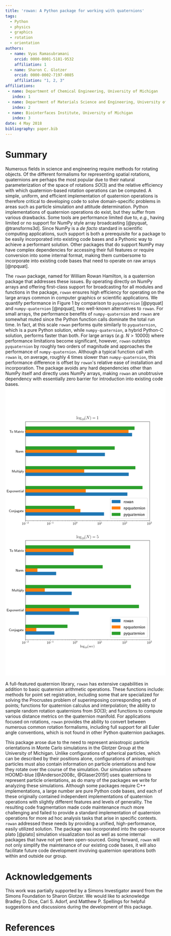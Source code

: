 ```yaml
---
title: 'rowan: A Python package for working with quaternions'
tags:
  - Python
  - physics
  - graphics
  - rotation
  - orientation
authors:
  - name: Vyas Ramasubramani
    orcid: 0000-0001-5181-9532
    affiliation: 1
  - name: Sharon C. Glotzer
    orcid: 0000-0002-7197-0085
    affiliation: "1, 2, 3"
affiliations:
 - name: Department of Chemical Engineering, University of Michigan
   index: 1
 - name: Department of Materials Science and Engineering, University of Michigan
   index: 2
 - name: Biointerfaces Institute, University of Michigan
   index: 3
date: 4 May 2018
bibliography: paper.bib
---
```


# Summary

Numerous fields in science and engineering require methods for rotating objects.
Of the different formalisms for representing spatial rotations, quaternions are
perhaps the most popular due to their natural parameterization of the space of
rotations $SO(3)$ and the relative efficiency with which quaternion-based
rotation operations can be computed. A simple, uniform, and efficient
implementation of quaternion operations is therefore critical to developing code
to solve domain-specific problems in areas such as particle simulation and
attitude determination. Python implementations of quaternion operations do
exist, but they suffer from various drawbacks. Some tools are performance
limited due to, *e.g.*, having limited or no support for NumPy style array
broadcasting [@pyquat, @transforms3d]. Since NumPy is a *de facto* standard in
scientific computing applications, such support is both a prerequisite for a
package to be easily incorporated into existing code bases and a Pythonic way to
achieve a performant solution. Other packages that do support NumPy may have
complex dependencies for accessing their full features or require conversion
into some internal format, making them cumbersome to incorporate into existing
code bases that need to operate on raw arrays [@npquat].

The ``rowan`` package, named for William Rowan Hamilton, is a quaternion package
that addresses these issues. By operating directly on NumPy arrays and offering
first-class support for broadcasting for all modules and functions in the
package, ``rowan`` ensures high efficiency for operating on the large arrays
common in computer graphics or scientific applications. We quantify performance
in Figure 1 by comparison to ``pyquaternion`` [@pyquat] and ``numpy-quaternion``
[@npquat], two well-known alternatives to ``rowan``. For small arrays, the
performance benefits of ``numpy-quaternion`` and ``rowan`` are somewhat muted
since the Python function calls dominate the total run time. In fact, at this
scale  ``rowan`` performs quite similarly to ``pyquaternion``, which is a pure
Python solution, while ``numpy-quaternion``, a hybrid Python-C solution,
performs faster than both. For large arrays (*e.g.* $N > 10000$) where
performance limitations become significant, however, ``rowan`` outstrips
``pyquaternion``  by roughly two orders of magnitude and approaches the
performance of ``numpy-quaternion``. Although a typical function call with
``rowan`` is, on average, roughly 4 times slower than ``numpy-quaternion``, this
performance difference is offset by ``rowan``'s relative ease of installation
and incorporation. The package avoids any hard dependencies other than NumPy
itself and directly uses NumPy arrays, making ``rowan`` an unobtrusive
dependency with essentially zero barrier for introduction into existing code
bases.
![Performance Comparison](Performance.png)

A full-featured quaternion library, ``rowan`` has extensive capabilities in
addition to basic quaternion arithmetic operations. These functions include:
methods for point set registration, including some that are specialized for
solving the Procrustes problem of superimposing corresponding sets of points;
functions for quaternion calculus and interpolation; the ability to sample
random rotation quaternions from $SO(3)$; and functions to compute various
distance metrics on the quaternion manifold. For applications focused on
rotations, ``rowan`` provides the ability to convert between numerous common
rotation formalisms, including full support for all Euler angle conventions,
which is not found in other Python quaternion packages.

This package arose due to the need to represent anisotropic particle
orientations in Monte Carlo simulations in the Glotzer Group at the University
of Michigan. Unlike configurations of spherical particles, which can be
described by their positions alone, configurations of anisotropic particles
must also contain information on particle orientations and how they rotate over
the course of the simulation. Our simulation software HOOMD-blue
[@Anderson2008c, @Glaser2015f] uses quaternions to represent particle
orientations, as do many of the packages we write for analyzing these
simulations. Although some packages require C++ implementations, a large number
are pure Python code bases, and each of these originally contained independent
implementations of quaternion operations with slightly different features and
levels of generality. The resulting code fragmentation made code maintenance
much more challenging and failed to provide a standard implementation of
quaternion operations for more ad hoc analysis tasks that arise in specific
contexts. ``rowan`` addressed these needs by providing a unified,
high-performance, easily utilized solution. The package was incorporated into
the open-source plato [@plato] simulation visualization tool as well as some
internal packages that have not yet been open-sourced. Going forward, ``rowan``
will not only simplify the maintenance of our existing code bases, it will also
facilitate future code development involving quaternion operations both within
and outside our group.

# Acknowledgements

This work was partially supported by a Simons Investigator award from the
Simons Foundation to Sharon Glotzer. We would like to acknowledge Bradley D.
Dice, Carl S. Adorf, and Matthew P. Spellings for helpful suggestions and
discussions during the development of this package.

# References
